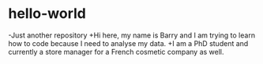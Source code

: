# hello-world

-Just another repository
+Hi here, my name is Barry and I am trying to learn how to code because I need to analyse my data. 
+I am a PhD student and currently a store manager for a French cosmetic company as well.
